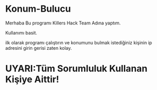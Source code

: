 # Konum-Bulucu

Merhaba Bu programı Killers Hack Team Adına yaptım.

Kullanımı basit.

ilk olarak programı çalıştırın ve konumunu bulmak istediğiniz kişinin ip adresini girin gerisi zaten kolay.

# UYARI:Tüm Sorumluluk Kullanan Kişiye Aittir!
